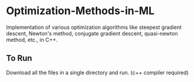 # Optimization-Methods-in-ML
Implementation of various optimization algorithms like steepest gradient descent, Newton's method, conjugate gradient descent, quasi-newton method, etc., in C++.

## To Run
Download all the files in a single directory and run. (c++ compiler required)
